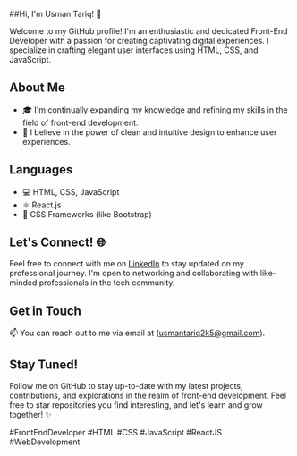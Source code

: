 ##Hi, I'm Usman Tariq! 👋

Welcome to my GitHub profile! I'm an enthusiastic and dedicated Front-End Developer with a passion for creating captivating digital experiences. I specialize in crafting elegant user interfaces using HTML, CSS, and JavaScript.

## About Me

- 🎓 I'm continually expanding my knowledge and refining my skills in the field of front-end development.
- 🌟 I believe in the power of clean and intuitive design to enhance user experiences.

## Languages

- 💻 HTML, CSS, JavaScript
- ⚛️ React.js
- 🎨 CSS Frameworks (like Bootstrap)

## Let's Connect! 🌐

Feel free to connect with me on [LinkedIn](https://www.linkedin.com/in/muhammad-usman-00796928b/) to stay updated on my professional journey. I'm open to networking and collaborating with like-minded professionals in the tech community.

## Get in Touch

📫 You can reach out to me via email at (usmantariq2k5@gmail.com).

## Stay Tuned!

Follow me on GitHub to stay up-to-date with my latest projects, contributions, and explorations in the realm of front-end development. Feel free to star repositories you find interesting, and let's learn and grow together! ✨

#FrontEndDeveloper #HTML #CSS #JavaScript #ReactJS #WebDevelopment
